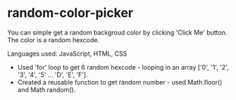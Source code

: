 # random-color-picker

You can simple get a random backgroud color by clicking 'Click Me' button.
The color is a random hexcode.

Languages used: JavaScript, HTML, CSS

- Used 'for' loop to get 6 random hexcode - looping in an array ['0', '1', '2', '3', '4', '5' ... 'D', 'E', 'F'].
- Created a reusable function to get random number - used Math.floor() and Math.random().
